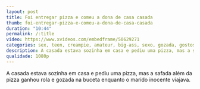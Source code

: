 ```yaml
---
layout: post
title: Foi entregar pizza e comeu a dona de casa casada
thumb: foi-entregar-pizza-e-comeu-a-dona-de-casa-casada
duration: "10:44"
permalink: /:title
video: https://www.xvideos.com/embedframe/50629271
categories: sex, teen, creampie, amateur, big-ass, sexo, gozada, gostosa, flagra, amador, fudendo, bunduda, dotado, entregador, gozou-dentro, gozada-dentro, bunda-grade
description: A casada estava sozinha em casa e pediu uma pizza, mas a safada além da pizza ganhou rola e gozada na buceta enquanto o marido inocente viajava.
qualidade: 1080p
---
```

A casada estava sozinha em casa e pediu uma pizza, mas a safada além da pizza ganhou rola e gozada na buceta enquanto o marido inocente viajava.